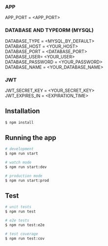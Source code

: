 ### APP
APP_PORT = <APP_PORT>

### DATABASE AND TYPEORM (MYSQL)
DATABASE_TYPE = <MYSQL_BY_DEFAULT>
<br>
DATABASE_HOST = <YOUR_HOST>
<br>
DATABASE_PORT = <DATABASE_PORT>
<br>
DATABASE_USER= <YOUR_USER>
<br>
DATABASE_PASSWORD = <YOUR_PASSWORD>
<br>
DATABASE_NAME = <YOUR_DATABASE_NAME>

### JWT
JWT_SECRET_KEY = <YOUR_SECRET_KEY>
<br>
JWT_EXPIRES_IN = <EXPIRATION_TIME>

## Installation

```bash
$ npm install
```

## Running the app

```bash
# development
$ npm run start

# watch mode
$ npm run start:dev

# production mode
$ npm run start:prod
```

## Test

```bash
# unit tests
$ npm run test

# e2e tests
$ npm run test:e2e

# test coverage
$ npm run test:cov
```

